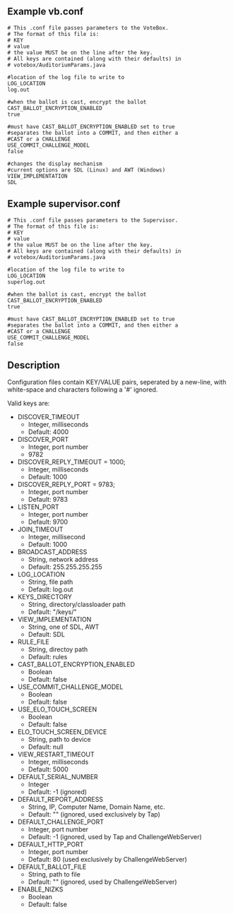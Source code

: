 ## Example vb.conf ##

```
# This .conf file passes parameters to the VoteBox.
# The format of this file is:
# KEY
# value
# the value MUST be on the line after the key.
# All keys are contained (along with their defaults) in
# votebox/AuditoriumParams.java

#location of the log file to write to
LOG_LOCATION
log.out

#when the ballot is cast, encrypt the ballot
CAST_BALLOT_ENCRYPTION_ENABLED
true

#must have CAST_BALLOT_ENCRYPTION_ENABLED set to true
#separates the ballot into a COMMIT, and then either a
#CAST or a CHALLENGE
USE_COMMIT_CHALLENGE_MODEL
false

#changes the display mechanism
#current options are SDL (Linux) and AWT (Windows)
VIEW_IMPLEMENTATION
SDL
```

## Example supervisor.conf ##
```
# This .conf file passes parameters to the Supervisor.
# The format of this file is:
# KEY
# value
# the value MUST be on the line after the key.
# All keys are contained (along with their defaults) in
# votebox/AuditoriumParams.java

#location of the log file to write to
LOG_LOCATION
superlog.out

#when the ballot is cast, encrypt the ballot
CAST_BALLOT_ENCRYPTION_ENABLED
true

#must have CAST_BALLOT_ENCRYPTION_ENABLED set to true
#separates the ballot into a COMMIT, and then either a
#CAST or a CHALLENGE
USE_COMMIT_CHALLENGE_MODEL
false
```

## Description ##
Configuration files contain KEY/VALUE pairs, seperated by a new-line, with white-space and characters following a '#' ignored.

Valid keys are:
  * DISCOVER\_TIMEOUT
    * Integer, milliseconds
    * Default: 4000
  * DISCOVER\_PORT
    * Integer, port number
    * 9782
  * DISCOVER\_REPLY\_TIMEOUT = 1000;
    * Integer, milliseconds
    * Default: 1000
  * DISCOVER\_REPLY\_PORT = 9783;
    * Integer, port number
    * Default: 9783
  * LISTEN\_PORT
    * Integer, port number
    * Default: 9700
  * JOIN\_TIMEOUT
    * Integer, millisecond
    * Default: 1000
  * BROADCAST\_ADDRESS
    * String, network address
    * Default: 255.255.255.255
  * LOG\_LOCATION
    * String, file path
    * Default: log.out
  * KEYS\_DIRECTORY
    * String, directory/classloader path
    * Default: "/keys/"
  * VIEW\_IMPLEMENTATION
    * String, one of SDL, AWT
    * Default: SDL
  * RULE\_FILE
    * String, directoy path
    * Default: rules
  * CAST\_BALLOT\_ENCRYPTION\_ENABLED
    * Boolean
    * Default: false
  * USE\_COMMIT\_CHALLENGE\_MODEL
    * Boolean
    * Default: false
  * USE\_ELO\_TOUCH\_SCREEN
    * Boolean
    * Default: false
  * ELO\_TOUCH\_SCREEN\_DEVICE
    * String, path to device
    * Default: null
  * VIEW\_RESTART\_TIMEOUT
    * Integer, milliseconds
    * Default: 5000
  * DEFAULT\_SERIAL\_NUMBER
    * Integer
    * Default: -1 (ignored)
  * DEFAULT\_REPORT\_ADDRESS
    * String, IP, Computer Name, Domain Name, etc.
    * Default: "" (ignored, used exclusively by Tap)
  * DEFAULT\_CHALLENGE\_PORT
    * Integer, port number
    * Default: -1 (ignored, used by Tap and ChallengeWebServer)
  * DEFAULT\_HTTP\_PORT
    * Integer, port number
    * Default: 80 (used exclusively by ChallengeWebServer)
  * DEFAULT\_BALLOT\_FILE
    * String, path to file
    * Default: "" (ignored, used by ChallengeWebServer)
  * ENABLE\_NIZKS
    * Boolean
    * Default: false